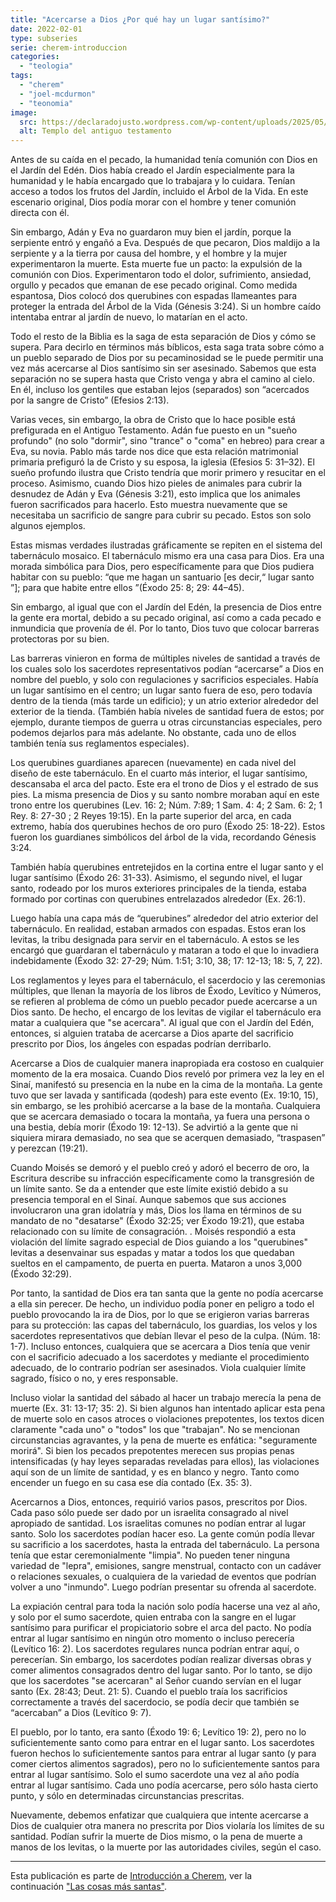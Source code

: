 ```yaml
---
title: "Acercarse a Dios ¿Por qué hay un lugar santísimo?"
date: 2022-02-01
type: subseries
serie: cherem-introduccion
categories:
  - "teologia"
tags:
  - "cherem"
  - "joel-mcdurmon"
  - "teonomia"
image:
  src: https://declaradojusto.wordpress.com/wp-content/uploads/2025/05/cherem-prescencia-dios-templo.png
  alt: Templo del antiguo testamento
---
```


Antes de su caída en el pecado, la humanidad tenía comunión con Dios en el Jardín del Edén. Dios había creado el Jardín especialmente para la humanidad y le había encargado que lo trabajara y lo cuidara. Tenían acceso a todos los frutos del Jardín, incluido el Árbol de la Vida. En este escenario original, Dios podía morar con el hombre y tener comunión directa con él.

Sin embargo, Adán y Eva no guardaron muy bien el jardín, porque la serpiente entró y engañó a Eva. Después de que pecaron, Dios maldijo a la serpiente y a la tierra por causa del hombre, y el hombre y la mujer experimentaron la muerte. Esta muerte fue un pacto: la expulsión de la comunión con Dios. Experimentaron todo el dolor, sufrimiento, ansiedad, orgullo y pecados que emanan de ese pecado original. Como medida espantosa, Dios colocó dos querubines con espadas llameantes para proteger la entrada del Árbol de la Vida (Génesis 3:24). Si un hombre caído intentaba entrar al jardín de nuevo, lo matarían en el acto.

Todo el resto de la Biblia es la saga de esta separación de Dios y cómo se supera. Para decirlo en términos más bíblicos, esta saga trata sobre cómo a un pueblo separado de Dios por su pecaminosidad se le puede permitir una vez más acercarse al Dios santísimo sin ser asesinado. Sabemos que esta separación no se supera hasta que Cristo venga y abra el camino al cielo. En él, incluso los gentiles que estaban lejos (separados) son “acercados por la sangre de Cristo” (Efesios 2:13).

Varias veces, sin embargo, la obra de Cristo que lo hace posible está prefigurada en el Antiguo Testamento. Adán fue puesto en un "sueño profundo" (no solo "dormir", sino "trance" o "coma" en hebreo) para crear a Eva, su novia. Pablo más tarde nos dice que esta relación matrimonial primaria prefiguró la de Cristo y su esposa, la iglesia (Efesios 5: 31–32). El sueño profundo ilustra que Cristo tendría que morir primero y resucitar en el proceso. Asimismo, cuando Dios hizo pieles de animales para cubrir la desnudez de Adán y Eva (Génesis 3:21), esto implica que los animales fueron sacrificados para hacerlo. Esto muestra nuevamente que se necesitaba un sacrificio de sangre para cubrir su pecado. Estos son solo algunos ejemplos.

Estas mismas verdades ilustradas gráficamente se repiten en el sistema del tabernáculo mosaico. El tabernáculo mismo era una casa para Dios. Era una morada simbólica para Dios, pero específicamente para que Dios pudiera habitar con su pueblo: “que me hagan un santuario \[es decir,“ lugar santo ”\]; para que habite entre ellos ”(Éxodo 25: 8; 29: 44–45).

Sin embargo, al igual que con el Jardín del Edén, la presencia de Dios entre la gente era mortal, debido a su pecado original, así como a cada pecado e inmundicia que provenía de él. Por lo tanto, Dios tuvo que colocar barreras protectoras por su bien.

Las barreras vinieron en forma de múltiples niveles de santidad a través de los cuales solo los sacerdotes representativos podían “acercarse” a Dios en nombre del pueblo, y solo con regulaciones y sacrificios especiales. Había un lugar santísimo en el centro; un lugar santo fuera de eso, pero todavía dentro de la tienda (más tarde un edificio); y un atrio exterior alrededor del exterior de la tienda. (También había niveles de santidad fuera de estos; por ejemplo, durante tiempos de guerra u otras circunstancias especiales, pero podemos dejarlos para más adelante. No obstante, cada uno de ellos también tenía sus reglamentos especiales).

Los querubines guardianes aparecen (nuevamente) en cada nivel del diseño de este tabernáculo. En el cuarto más interior, el lugar santísimo, descansaba el arca del pacto. Este era el trono de Dios y el estrado de sus pies. La misma presencia de Dios y su santo nombre moraban aquí en este trono entre los querubines (Lev. 16: 2; Núm. 7:89; 1 Sam. 4: 4; 2 Sam. 6: 2; 1 Rey. 8: 27-30 ; 2 Reyes 19:15). En la parte superior del arca, en cada extremo, había dos querubines hechos de oro puro (Éxodo 25: 18-22). Estos fueron los guardianes simbólicos del árbol de la vida, recordando Génesis 3:24.

También había querubines entretejidos en la cortina entre el lugar santo y el lugar santísimo (Éxodo 26: 31-33). Asimismo, el segundo nivel, el lugar santo, rodeado por los muros exteriores principales de la tienda, estaba formado por cortinas con querubines entrelazados alrededor (Ex. 26:1).

Luego había una capa más de “querubines” alrededor del atrio exterior del tabernáculo. En realidad, estaban armados con espadas. Estos eran los levitas, la tribu designada para servir en el tabernáculo. A estos se les encargó que guardaran el tabernáculo y mataran a todo el que lo invadiera indebidamente (Éxodo 32: 27-29; Núm. 1:51; 3:10, 38; 17: 12-13; 18: 5, 7, 22).

Los reglamentos y leyes para el tabernáculo, el sacerdocio y las ceremonias múltiples, que llenan la mayoría de los libros de Éxodo, Levítico y Números, se refieren al problema de cómo un pueblo pecador puede acercarse a un Dios santo. De hecho, el encargo de los levitas de vigilar el tabernáculo era matar a cualquiera que "se acercara". Al igual que con el Jardín del Edén, entonces, si alguien trataba de acercarse a Dios aparte del sacrificio prescrito por Dios, los ángeles con espadas podrían derribarlo.

Acercarse a Dios de cualquier manera inapropiada era costoso en cualquier momento de la era mosaica. Cuando Dios reveló por primera vez la ley en el Sinaí, manifestó su presencia en la nube en la cima de la montaña. La gente tuvo que ser lavada y santificada (qodesh) para este evento (Ex. 19:10, 15), sin embargo, se les prohibió acercarse a la base de la montaña. Cualquiera que se acercara demasiado o tocara la montaña, ya fuera una persona o una bestia, debía morir (Éxodo 19: 12-13). Se advirtió a la gente que ni siquiera mirara demasiado, no sea que se acerquen demasiado, “traspasen” y perezcan (19:21).

Cuando Moisés se demoró y el pueblo creó y adoró el becerro de oro, la Escritura describe su infracción específicamente como la transgresión de un límite santo. Se da a entender que este límite existió debido a su presencia temporal en el Sinaí. Aunque sabemos que sus acciones involucraron una gran idolatría y más, Dios los llama en términos de su mandato de no "desatarse" (Éxodo 32:25; ver Éxodo 19:21), que estaba relacionado con su límite de consagración. . Moisés respondió a esta violación del límite sagrado especial de Dios guiando a los "querubines" levitas a desenvainar sus espadas y matar a todos los que quedaban sueltos en el campamento, de puerta en puerta. Mataron a unos 3,000 (Éxodo 32:29).

Por tanto, la santidad de Dios era tan santa que la gente no podía acercarse a ella sin perecer. De hecho, un individuo podía poner en peligro a todo el pueblo provocando la ira de Dios, por lo que se erigieron varias barreras para su protección: las capas del tabernáculo, los guardias, los velos y los sacerdotes representativos que debían llevar el peso de la culpa. (Núm. 18: 1-7). Incluso entonces, cualquiera que se acercara a Dios tenía que venir con el sacrificio adecuado a los sacerdotes y mediante el procedimiento adecuado, de lo contrario podrían ser asesinados. Viola cualquier límite sagrado, físico o no, y eres responsable.

Incluso violar la santidad del sábado al hacer un trabajo merecía la pena de muerte (Ex. 31: 13-17; 35: 2). Si bien algunos han intentado aplicar esta pena de muerte solo en casos atroces o violaciones prepotentes, los textos dicen claramente "cada uno" o "todos" los que "trabajan". No se mencionan circunstancias agravantes, y la pena de muerte es enfática: "seguramente morirá". Si bien los pecados prepotentes merecen sus propias penas intensificadas (y hay leyes separadas reveladas para ellos), las violaciones aquí son de un límite de santidad, y es en blanco y negro. Tanto como encender un fuego en su casa ese día contado (Ex. 35: 3).

Acercarnos a Dios, entonces, requirió varios pasos, prescritos por Dios. Cada paso sólo puede ser dado por un israelita consagrado al nivel apropiado de santidad. Los israelitas comunes no podían entrar al lugar santo. Solo los sacerdotes podían hacer eso. La gente común podía llevar su sacrificio a los sacerdotes, hasta la entrada del tabernáculo. La persona tenía que estar ceremonialmente "limpia". No pueden tener ninguna variedad de "lepra", emisiones, sangre menstrual, contacto con un cadáver o relaciones sexuales, o cualquiera de la variedad de eventos que podrían volver a uno "inmundo". Luego podrían presentar su ofrenda al sacerdote.

La expiación central para toda la nación solo podía hacerse una vez al año, y solo por el sumo sacerdote, quien entraba con la sangre en el lugar santísimo para purificar el propiciatorio sobre el arca del pacto. No podía entrar al lugar santísimo en ningún otro momento o incluso perecería (Levítico 16: 2). Los sacerdotes regulares nunca podrían entrar aquí, o perecerían. Sin embargo, los sacerdotes podían realizar diversas obras y comer alimentos consagrados dentro del lugar santo. Por lo tanto, se dijo que los sacerdotes "se acercaran" al Señor cuando servían en el lugar santo (Ex. 28:43; Deut. 21: 5). Cuando el pueblo traía los sacrificios correctamente a través del sacerdocio, se podía decir que también se “acercaban” a Dios (Levítico 9: 7).

El pueblo, por lo tanto, era santo (Éxodo 19: 6; Levítico 19: 2), pero no lo suficientemente santo como para entrar en el lugar santo. Los sacerdotes fueron hechos lo suficientemente santos para entrar al lugar santo (y para comer ciertos alimentos sagrados), pero no lo suficientemente santos para entrar al lugar santísimo. Solo el sumo sacerdote una vez al año podía entrar al lugar santísimo. Cada uno podía acercarse, pero sólo hasta cierto punto, y sólo en determinadas circunstancias prescritas.

Nuevamente, debemos enfatizar que cualquiera que intente acercarse a Dios de cualquier otra manera no prescrita por Dios violaría los límites de su santidad. Podían sufrir la muerte de Dios mismo, o la pena de muerte a manos de los levitas, o la muerte por las autoridades civiles, según el caso.

* * *

Esta publicación es parte de [Introducción a Cherem](/articulos/introduccion-a-cherem), ver la continuación ["Las cosas más santas"](/articulos/las-cosas-mas-santas).
